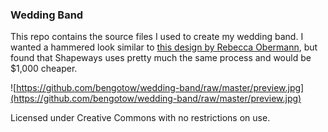 ### Wedding Band
This repo contains the source files I used to create my wedding band. I wanted a hammered look similar to  [this design by Rebecca Obermann](http://www.rebeccaovermann.com/shop/mens-soft-facets-band/), but found that Shapeways uses pretty much the same process and would be $1,000 cheaper.

![https://github.com/bengotow/wedding-band/raw/master/preview.jpg](https://github.com/bengotow/wedding-band/raw/master/preview.jpg)

Licensed under Creative Commons with no restrictions on use.